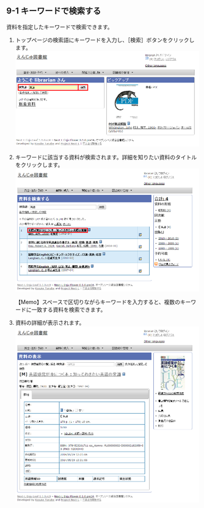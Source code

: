 9-1 キーワードで検索する
------------------------

資料を指定したキーワードで検索できます。

1. トップページの検索語にキーワードを入力し、［検索］ボタンをクリックします。  
   ![キーワードを入力](assets/images/image_operation_242.png)
2. キーワードに該当する資料が検索されます。詳細を知りたい資料のタイトルをクリックします。  
   ![該当する資料が検索される](assets/images/image_operation_244.png)

	<div class="alert alert-info">【Memo】スペースで区切りながらキーワードを入力すると、複数のキーワードに一致する資料を検索できます。
	</div>
3. 資料の詳細が表示されます。
   ![該当する資料の表示](assets/images/image_operation_244_2.png)


